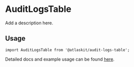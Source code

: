 # AuditLogsTable

Add a description here.

## Usage

`import AuditLogsTable from '@atlaskit/audit-logs-table';`

Detailed docs and example usage can be found [here](https://atlaskit.atlassian.com/packages/audit-logs/audit-logs-table).
